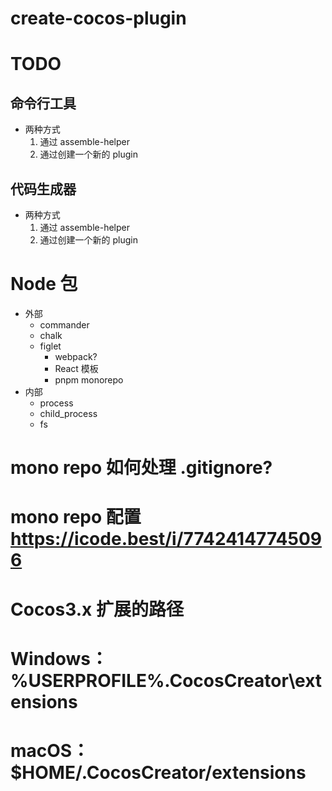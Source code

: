 # create-cocos-plugin

# TODO
## 命令行工具
  * 两种方式
    1. 通过 assemble-helper
    2. 通过创建一个新的 plugin

## 代码生成器
  * 两种方式
    1. 通过 assemble-helper
    2. 通过创建一个新的 plugin

# Node 包
  * 外部
    * commander
    * chalk
    * figlet
      * webpack?
      * React 模板
      * pnpm monorepo
  * 内部
    * process
    * child_process
    * fs


# mono repo 如何处理 .gitignore?

# mono repo 配置 https://icode.best/i/77424147745096


# Cocos3.x 扩展的路径
# Windows：%USERPROFILE%\.CocosCreator\extensions
# macOS：$HOME/.CocosCreator/extensions

<!-- 
真正设计的 CLI 工具可能需要考虑以下一些功能：

帮助信息：用于打印支持的命令、选项参数等
版本信息：用于告知使用者当前的 CLI 版本
环境检测：用于检测当前支持的解释器（Node）版本等
交互面板：提供当前命令的可选项
信息打印：提供各种语义颜色的打印信息
...

因此你可能需要一些额外功能的依赖库，例如：

commander.js - node.js command-line interfaces made easy
chalk - Terminal string styling done right
Inquirer - A collection of common interactive command line user interfaces
node-semver - The semver parser for node (the one npm uses)
...

设计 CLI 工具的真正强大之处在于可使用 Node 支持的一切能力（例如常用的文件系统、http 服务等），从而使得开发者有各种可发挥的空间：

例如一键生成脚手架项目
  * 脚手架项目有了，但是版本不全
例如一键生成 / 更改源码文件
  * 一键生成有了，但没有改源码
例如配套各种提供开放 API 的管理平台（例如 Mock、I18N、主题包管理等）实现本地项目和平台之间的信息同步能力（比如通过网络配置，通过平台同步，生成套件和魔改模板等等）
  * 现阶段要做的：
    通过账号生成 Github 项目

例如一键生成 Webpack / Babel / Git Hook 等配置文件信息
  * 生成这些配置文件需要继续调研考察
...
-->
